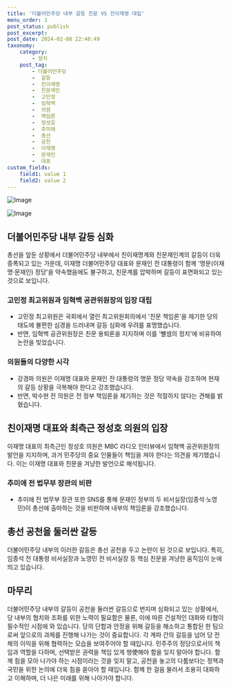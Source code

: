 ```yaml
---
title: '더불어민주당 내부 갈등 친문 VS 친이재명 대립'
menu_order: 1
post_status: publish
post_excerpt: 
post_date: 2024-02-08 22:40:49
taxonomy:
    category:
        - 정치
    post_tag:
        - 더불어민주당
        -  갈등
        -  친이재명
        -  친문재인
        -  고민정
        -  임혁백
        -  의원
        -  책임론
        -  정성호
        -  추미애
        -  총선
        -  공천
        -  이재명
        -  문재인
        -  대표
custom_fields:
    field1: value 1
    field2: value 2
---
```


![Image](https://imgnews.pstatic.net/image/660/2024/02/08/0000055190_001_20240208101501737.png?type=w647)

![Image](https://imgnews.pstatic.net/image/660/2024/02/08/0000055190_002_20240208101501767.jpg?type=w647)

## 더불어민주당 내부 갈등 심화
총선을 앞둔 상황에서 더불어민주당 내부에서 친이재명계와 친문재인계의 갈등이 더욱 증폭되고 있는 가운데, 이재명 더불어민주당 대표와 문재인 전 대통령이 함께 '명문(이재명·문재인) 정당'을 약속했음에도 불구하고, 친문계를 압박하며 갈등이 표면화되고 있는 것으로 보입니다.
### 고민정 최고위원과 임혁백 공관위원장의 입장 대립
- 고민정 최고위원은 국회에서 열린 최고위원회의에서 '친문 책임론'을 제기한 당의 태도에 불편한 심경을 드러내며 갈등 심화에 우려를 표명했습니다.
- 반면, 임혁백 공관위원장은 친문 용퇴론을 지지하며 이를 '뺄셈의 정치'에 비유하여 논란을 빚었습니다.
### 의원들의 다양한 시각
- 강경파 의원은 이재명 대표와 문재인 전 대통령의 명문 정당 약속을 강조하며 현재의 갈등 상황을 극복해야 한다고 강조했습니다.
- 반면, 박수현 전 의원은 전 정부 책임론을 제기하는 것은 적절하지 않다는 견해를 밝혔습니다.
## 친이재명 대표와 최측근 정성호 의원의 입장
이재명 대표의 최측근인 정성호 의원은 MBC 라디오 인터뷰에서 임혁백 공관위원장의 발언을 지지하며, 과거 민주당의 중요 인물들이 책임을 져야 한다는 의견을 제기했습니다. 이는 이재명 대표와 친문을 겨냥한 발언으로 해석됩니다.
### 추미애 전 법무부 장관의 비판
- 추미애 전 법무부 장관 또한 SNS를 통해 문재인 정부의 두 비서실장(임종석·노영민)이 총선에 출마하는 것을 비판하며 내부의 책임론을 강조했습니다.
## 총선 공천을 둘러싼 갈등
더불어민주당 내부의 이러한 갈등은 총선 공천을 두고 논란이 된 것으로 보입니다. 특히, 임종석 전 대통령 비서실장과 노영민 전 비서실장 등 핵심 친문을 겨냥한 움직임이 눈에 띄고 있습니다.
## 마무리
더불어민주당 내부의 갈등이 공천을 둘러싼 갈등으로 번지며 심화되고 있는 상황에서, 당 내부의 협치와 조화를 위한 노력이 필요함은 물론, 이에 따른 건설적인 대화와 타협이 필수적인 시점에 와 있습니다. 당의 단합과 안정을 위해 갈등을 해소하고 통합된 한 팀으로써 앞으로의 과제를 진행해 나가는 것이 중요합니다. 각 계파 간의 갈등을 넘어 당 전체의 이익을 위해 협력하는 모습을 보여주어야 할 때입니다. 민주주의 정당으로서의 책임과 역할을 다하며, 선택받은 권력을 책임 있게 행使해야 함을 잊지 말아야 합니다. 함께 힘을 모아 나가야 하는 시점이라는 것을 잊지 말고, 공천을 놓고의 다툼보다는 정책과 국민을 위한 논의에 더욱 힘을 쏟아야 할 때입니다. 함께 한 걸음 물러서 조용히 대화하고 이해하며, 더 나은 미래를 위해 나아가야 합니다.

